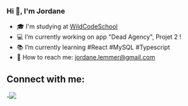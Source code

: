 ### Hi 👋, I'm Jordane

- 🎓 I'm studying at [WildCodeSchool](https://www.wildcodeschool.com/fr-FR/formations/formation-developpeur-web)
- 💻 I’m currently working on app "Dead Agency", Projet 2 !
- 📚 I’m currently learning #React #MySQL #Typescript
- 📧 How to reach me: <a href="mailto:jordane.lemmer@gmail.com">jordane.lemmer@gmail.com</a>

## Connect with me:


-<img src="https://cdn-icons-png.flaticon.com/512/174/174857.png"><a href="https://www.linkedin.com/in/jordane-lemmer-12290819b/" /></img>
